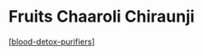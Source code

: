 # Fruits Chaaroli Chiraunji

[[blood-detox-purifiers]]

[//begin]: # "Autogenerated link references for markdown compatibility"
[blood-detox-purifiers]: blood-detox-purifiers "Blood Detox Purifiers"
[//end]: # "Autogenerated link references"